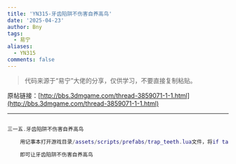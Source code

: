 ```yaml
---
title: 'YN315-牙齿陷阱不伤害自养高鸟'
date: '2025-04-23'
author: Bny
tags:
  - 易宁
aliases:
  - YN315
comments: false
---
```


> 代码来源于“易宁”大佬的分享，仅供学习，不要直接复制粘贴。

原帖链接：[http://bbs.3dmgame.com/thread-3859071-1-1.html](http://bbs.3dmgame.com/thread-3859071-1-1.html)

---

```lua  

三一五.牙齿陷阱不伤害自养高鸟	用记事本打开游戏目录/assets/scripts/prefabs/trap_teeth.lua文件，将if target then替换为if target and not target:HasTag("smallbird") then	即可让牙齿陷阱不伤害自养高鸟

```  

